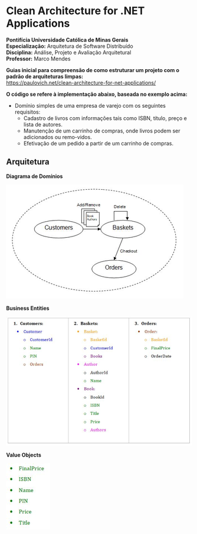 
# Clean Architecture for .NET Applications

**Pontifícia Universidade Católica de Minas Gerais**  
**Especialização:** Arquitetura de Software Distribuído  
**Disciplina:** Análise, Projeto e Avaliação Arquitetural  
**Professor:** Marco Mendes  

**Guias inicial para compreensão de como estruturar um projeto com o padrão de arquiteturas limpas:**  
https://paulovich.net/clean-architecture-for-net-applications/   

**O código se refere à implementação abaixo, baseada no exemplo acima:**
- Domínio simples de uma empresa de varejo com os seguintes requisitos:
  - Cadastro de livros com informações tais como ISBN, título, preço e lista de autores.
  -	Manutenção de um carrinho de compras, onde livros podem ser adicionados ou remo-vidos.
  - Efetivação de um pedido a partir de um carrinho de compras. 

## Arquitetura

**Diagrama de Domínios**

![Alt text](Ativ5.WebApi\Assets\diagrama.jpg?raw=true "Diagrama de Domínio")  

**Business Entities**  

![Alt text](Ativ5.WebApi\Assets\domains_entities.jpg?raw=true "Domínios e Entidades")

**Value Objects**  

![Alt text](Ativ5.WebApi\Assets\vos.jpg?raw=true "Objetos de Valor")

